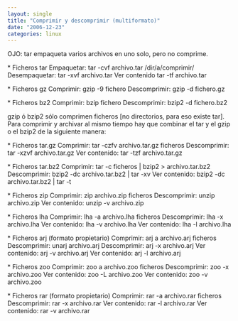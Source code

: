 ```yaml
---
layout: single
title: "Comprimir y descomprimir (multiformato)"
date: "2006-12-23"
categories: linux
---
```


OJO: tar empaqueta varios archivos en uno solo, pero no comprime.

\* Ficheros tar Empaquetar: tar -cvf archivo.tar /dir/a/comprimir/ Desempaquetar: tar -xvf archivo.tar Ver contenido tar -tf archivo.tar

\* Ficheros gz Comprimir: gzip -9 fichero Descomprimir: gzip -d fichero.gz

\* Ficheros bz2 Comprimir: bzip fichero Descomprimir: bzip2 -d fichero.bz2

gzip ó bzip2 sólo comprimen ficheros \[no directorios, para eso existe tar\]. Para comprimir y archivar al mismo tiempo hay que combinar el tar y el gzip o el bzip2 de la siguiente manera:

\* Ficheros tar.gz Comprimir: tar -czfv archivo.tar.gz ficheros Descomprimir: tar -xzvf archivo.tar.gz Ver contenido: tar -tzf archivo.tar.gz

\* Ficheros tar.bz2 Comprimir: tar -c ficheros | bzip2 > archivo.tar.bz2 Descomprimir: bzip2 -dc archivo.tar.bz2 | tar -xv Ver contenido: bzip2 -dc archivo.tar.bz2 | tar -t

\* Ficheros zip Comprimir: zip archivo.zip ficheros Descomprimir: unzip archivo.zip Ver contenido: unzip -v archivo.zip

\* Ficheros lha Comprimir: lha -a archivo.lha ficheros Descomprimir: lha -x archivo.lha Ver contenido: lha -v archivo.lha Ver contenido: lha -l archivo.lha

\* Ficheros arj (formato propietario) Comprimir: arj a archivo.arj ficheros Descomprimir: unarj archivo.arj Descomprimir: arj -x archivo.arj Ver contenido: arj -v archivo.arj Ver contenido: arj -l archivo.arj

\* Ficheros zoo Comprimir: zoo a archivo.zoo ficheros Descomprimir: zoo -x archivo.zoo Ver contenido: zoo -L archivo.zoo Ver contenido: zoo -v archivo.zoo

\* Ficheros rar (formato propietario) Comprimir: rar -a archivo.rar ficheros Descomprimir: rar -x archivo.rar Ver contenido: rar -l archivo.rar Ver contenido: rar -v archivo.rar
